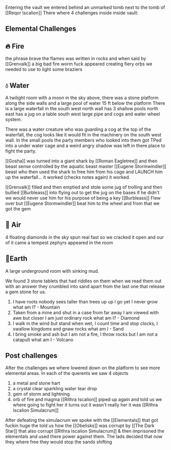 Entering the vault we entered behind an unmarked tomb next to the tomb of [[Reqor Iscalion]]
There where 4 challenges inside inside vault:

## Elemental Challenges 
## 🔥 Fire
the phrase brave the flames was written in rocks and when said by [[Grenvalk]] a big bad fire worm fuck appeared creating fiery orbs we needed to use to  light some braziers 

## 💧 Water
A twilight room with a moon in the sky above, there was a stone platform along the side walls and a large pool of water 15 ft below the platform 
There is a large waterfall in the south west
north wall has 3 shallow pools 
north east has a jug on a table 
south west large pipe and cogs and water wheel system.

There was a water creature who was guarding a cog at the top of the waterfall, the cog looks like it would fit in the machinery on the south west wall.
In the small pools the party members who looked into them got TPed into a under water cage and a weird angry shadow was left in there place to fight the party.

[[Gosha]] was turned into a giant shark by [[Roman Eagletree]] and then beast sense controlled by the aquatic beast master [[Eugene Stormwindler]] beast who then used the shark to free him from his cage and LAUNCH him up the waterfall... it worked (checks notes again) it worked.

[[Grenvalk]] filled and then emptied and stole some jug of trolling and then bullied [[Burbleass]] into flying out to get the jug on the bases if he didn't we would never use him for his purpose of being a key
[[Burbleass]] Flew over but [[Eugene Stormwindler]] beat him to the wheel and from that we got the gem

## 🍃 Air
4 floating diamonds in the sky spun real fast so we cracked it open and our of it came a tempest 
zephyrs appeared in the room 

## 🌱Earth
A large underground room with sinking mud.

We found 3 stone tablets that had riddles on them when we read them out with an answer they crumbled into sand apart from the last one that release a gem stone for us.

1. I have roots nobody sees taller than trees up up I go yet I never grow what am I? - Mountain 
2. Taken from a mine and shut in a case from far away I am viewed with awe but closer I am just ordinary rock what am I? - Diamond 
3. I walk in the wind but stand when wet, I count time and stop clocks, I swallow kingdoms and gnaw rocks what am I - Sand
4. I bring smoke and ash but I am not a fire, I throw rocks but I am not a catapult what am I - Volcano 


## Post challenges 
After the challenges we where lowered down on the platform to see more elemental areas.
In each of the querents we saw 4 objects
1. a metal and stone hart 
2. a crystal clear sparkling water tear drop
3. gem of storm and lightning 
4. orb of fire and magma 
[[Rithra Iscalion]] piped up again and told us we where going to fight her
it turns out it wasn't really her it was [[Rithra Iscalion Simulacrum]]

After defeating the simulacrum we spoke with the [[Elementals]] that got fuckin huge the told us how the [[Obelisks]] was corrupt by [[The Dark Star]] that also corrupt [[Rithra Iscalion Simulacrum]] & then imprisoned the elementals and used there power against them.
The lads decided that now they where free they would stop the sands shifting 